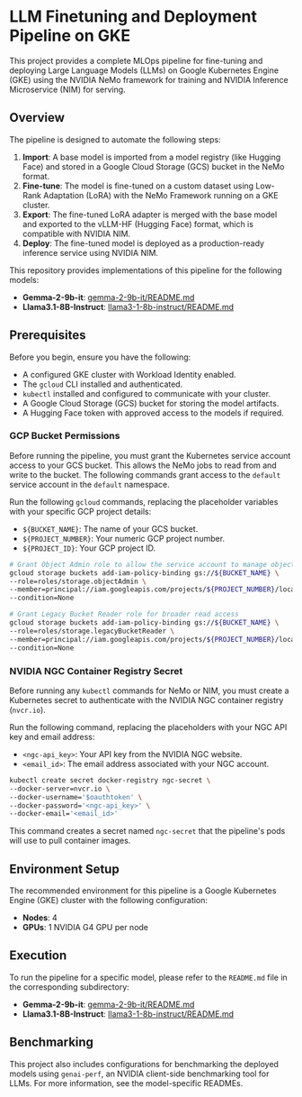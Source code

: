 # LLM Finetuning and Deployment Pipeline on GKE

This project provides a complete MLOps pipeline for fine-tuning and deploying Large Language Models (LLMs) on Google Kubernetes Engine (GKE) using the NVIDIA NeMo framework for training and NVIDIA Inference Microservice (NIM) for serving.

## Overview

The pipeline is designed to automate the following steps:

1.  **Import**: A base model is imported from a model registry (like Hugging Face) and stored in a Google Cloud Storage (GCS) bucket in the NeMo format.
2.  **Fine-tune**: The model is fine-tuned on a custom dataset using Low-Rank Adaptation (LoRA) with the NeMo Framework running on a GKE cluster.
3.  **Export**: The fine-tuned LoRA adapter is merged with the base model and exported to the vLLM-HF (Hugging Face) format, which is compatible with NVIDIA NIM.
4.  **Deploy**: The fine-tuned model is deployed as a production-ready inference service using NVIDIA NIM.

This repository provides implementations of this pipeline for the following models:

*   **Gemma-2-9b-it**: [gemma-2-9b-it/README.md](./gemma-2-9b-it/README.md)
*   **Llama3.1-8B-Instruct**: [llama3-1-8b-instruct/README.md](./llama3-1-8b-instruct/README.md)

## Prerequisites

Before you begin, ensure you have the following:

*   A configured GKE cluster with Workload Identity enabled.
*   The `gcloud` CLI installed and authenticated.
*   `kubectl` installed and configured to communicate with your cluster.
*   A Google Cloud Storage (GCS) bucket for storing the model artifacts.
*   A Hugging Face token with approved access to the models if required.

### GCP Bucket Permissions

Before running the pipeline, you must grant the Kubernetes service account access to your GCS bucket. This allows the NeMo jobs to read from and write to the bucket. The following commands grant access to the `default` service account in the `default` namespace.

Run the following `gcloud` commands, replacing the placeholder variables with your specific GCP project details:

*   `${BUCKET_NAME}`: The name of your GCS bucket.
*   `${PROJECT_NUMBER}`: Your numeric GCP project number.
*   `${PROJECT_ID}`: Your GCP project ID.

```bash
# Grant Object Admin role to allow the service account to manage objects in your bucket
gcloud storage buckets add-iam-policy-binding gs://${BUCKET_NAME} \
--role=roles/storage.objectAdmin \
--member=principal://iam.googleapis.com/projects/${PROJECT_NUMBER}/locations/global/workloadIdentityPools/${PROJECT_ID}.svc.id.goog/subject/ns/default/sa/default \
--condition=None

# Grant Legacy Bucket Reader role for broader read access
gcloud storage buckets add-iam-policy-binding gs://${BUCKET_NAME} \
--role=roles/storage.legacyBucketReader \
--member=principal://iam.googleapis.com/projects/${PROJECT_NUMBER}/locations/global/workloadIdentityPools/${PROJECT_ID}.svc.id.goog/subject/ns/default/sa/default \
--condition=None
```

### NVIDIA NGC Container Registry Secret

Before running any `kubectl` commands for NeMo or NIM, you must create a Kubernetes secret to authenticate with the NVIDIA NGC container registry (`nvcr.io`).

Run the following command, replacing the placeholders with your NGC API key and email address:

*   `<ngc-api_key>`: Your API key from the NVIDIA NGC website.
*   `<email_id>`: The email address associated with your NGC account.

```bash
kubectl create secret docker-registry ngc-secret \
--docker-server=nvcr.io \
--docker-username='$oauthtoken' \
--docker-password='<ngc-api_key>' \
--docker-email='<email_id>'
```

This command creates a secret named `ngc-secret` that the pipeline's pods will use to pull container images.

## Environment Setup

The recommended environment for this pipeline is a Google Kubernetes Engine (GKE) cluster with the following configuration:

*   **Nodes**: 4
*   **GPUs**: 1 NVIDIA G4 GPU per node

## Execution

To run the pipeline for a specific model, please refer to the `README.md` file in the corresponding subdirectory:

*   **Gemma-2-9b-it**: [gemma-2-9b-it/README.md](./gemma-2-9b-it/README.md)
*   **Llama3.1-8B-Instruct**: [llama3-1-8b-instruct/README.md](./llama3-1-8b-instruct/README.md)

## Benchmarking

This project also includes configurations for benchmarking the deployed models using `genai-perf`, an NVIDIA client-side benchmarking tool for LLMs. For more information, see the model-specific READMEs.
